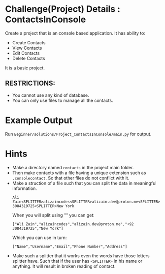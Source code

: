 # Challenge(Project) Details : ContactsInConsole

Create a project that is an console based application.
It has ability to:
- Create Contacts
- View Contacts
- Edit Contacts
- Delete Contacts

It is a basic project. 

## RESTRICTIONS:
- You cannot use any kind of database.
- You can only use files to manage all the contacts.

# Example Output 
Run `Beginner/solutions/Project_ContactsInConsole/main.py` for output.
# Hints
- Make a directory named `contacts` in the project main folder.
- Then make contacts with a file having a unique extension such as `.consolecontact`. So that other files do not conflict with it.
- Make a struction of a file such that you can split the data in meaningful information.
  ```
  Ali Zain<SPLITTER>alizaincodes<SPLITTER>alizain.dev@proton.me<SPLITTER>+92 3084319725<SPLITTER>New York
  ```
  When you will split using "<SPLITTER>" you can get: 
  ```
  ["Ali Zain","alizaincodes","alizain.dev@proton.me","+92 3084319725","New York"]
  ```
  Which you can use in turn: 
  ```
  ["Name","Username","Email","Phone Number","Address"]
  ```
- Make such a splitter that it works even the words have those letters splitter have.
  Such that if the user has `<SPLITTER>` in his name or anything. It will result in broken reading of contact.
